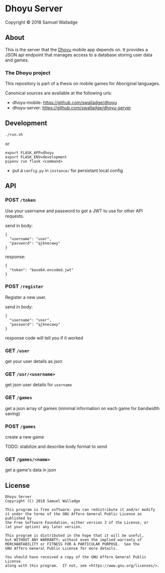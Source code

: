 
# Dhoyu Server

Copyright © 2018 Samuel Walladge


## About

This is the server that the [Dhoyu](https://github.com/swalladge/dhoyu-mobile)
mobile app depends on.  It provides a JSON api endpoint that manages access to a
database storing user data and games.

### The Dhoyu project

This repository is part of a thesis on mobile games for Aboriginal languages.

Canonical sources are available at the following urls:

- dhoyu-mobile: <https://github.com/swalladge/dhoyu>
- dhoyu-server: <https://github.com/swalladge/dhoyu-server>


## Development

`./run.sh`

or 

```
export FLASK_APP=dhoyu
export FLASK_ENV=development
pipenv run flask <command>
```

- put a `config.py` in `instance/` for persistant local config


## API

### POST `/token`

Use your username and password to get a JWT to use for other API requests.


send in body:

```
{
  "username": "user",
  "password": "qjknecawy"
}
```

response:

```
{
  "token": "base64.encoded.jwt"
}
```

### POST `/register`

Register a new user.

send in body:

```
{
  "username": "user",
  "password": "qjknecawy"
}
```

response code will tell you if it worked


### GET `/user`

get your user details as json


### GET `/usr/<username>`

get json user details for `username`


### GET `/games`

get a json array of games (minimal information on each game for bandwidth
saving)


### POST `/games`

create a new game

TODO: stabilize and describe body format to send


### GET `/games/<name>`

get a game's data in json





## License

    Dhoyu Server
    Copyright (C) 2018 Samuel Walladge

    This program is free software: you can redistribute it and/or modify
    it under the terms of the GNU Affero General Public License as published by
    the Free Software Foundation, either version 3 of the License, or
    (at your option) any later version.

    This program is distributed in the hope that it will be useful,
    but WITHOUT ANY WARRANTY; without even the implied warranty of
    MERCHANTABILITY or FITNESS FOR A PARTICULAR PURPOSE.  See the
    GNU Affero General Public License for more details.

    You should have received a copy of the GNU Affero General Public License
    along with this program.  If not, see <https://www.gnu.org/licenses/>.
